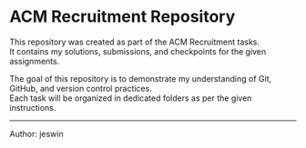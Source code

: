 # ACM Recruitment Repository

This repository was created as part of the ACM Recruitment tasks.  
It contains my solutions, submissions, and checkpoints for the given assignments.  

The goal of this repository is to demonstrate my understanding of Git, GitHub, and version control practices.  
Each task will be organized in dedicated folders as per the given instructions.  

---
Author: jeswin

